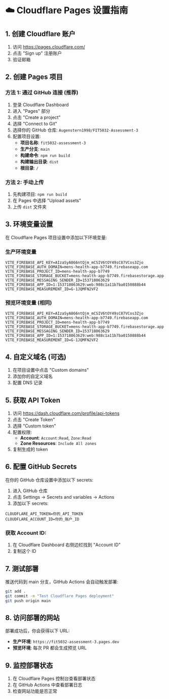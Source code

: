 # ☁️ Cloudflare Pages 设置指南

## 1. 创建 Cloudflare 账户

1. 访问 https://pages.cloudflare.com/
2. 点击 "Sign up" 注册账户
3. 验证邮箱

## 2. 创建 Pages 项目

### 方法 1: 通过 GitHub 连接 (推荐)
1. 登录 Cloudflare Dashboard
2. 进入 "Pages" 部分
3. 点击 "Create a project"
4. 选择 "Connect to Git"
5. 选择你的 GitHub 仓库: `Augenstern1998/FIT5032-Assessment-3`
6. 配置项目设置:
   - **项目名称**: `fit5032-assessment-3`
   - **生产分支**: `main`
   - **构建命令**: `npm run build`
   - **构建输出目录**: `dist`
   - **根目录**: `/`

### 方法 2: 手动上传
1. 先构建项目: `npm run build`
2. 在 Pages 中选择 "Upload assets"
3. 上传 `dist` 文件夹

## 3. 环境变量设置

在 Cloudflare Pages 项目设置中添加以下环境变量:

### 生产环境变量
```
VITE_FIREBASE_API_KEY=AIzaSyA866ntQjm_mCSIV6tOY49sC87VCos3Zjo
VITE_FIREBASE_AUTH_DOMAIN=mens-health-app-b7749.firebaseapp.com
VITE_FIREBASE_PROJECT_ID=mens-health-app-b7749
VITE_FIREBASE_STORAGE_BUCKET=mens-health-app-b7749.firebasestorage.app
VITE_FIREBASE_MESSAGING_SENDER_ID=153718063629
VITE_FIREBASE_APP_ID=1:153718063629:web:988c1a11b7ba0150888b44
VITE_FIREBASE_MEASUREMENT_ID=G-1JQMFN2VF2
```

### 预览环境变量 (相同)
```
VITE_FIREBASE_API_KEY=AIzaSyA866ntQjm_mCSIV6tOY49sC87VCos3Zjo
VITE_FIREBASE_AUTH_DOMAIN=mens-health-app-b7749.firebaseapp.com
VITE_FIREBASE_PROJECT_ID=mens-health-app-b7749
VITE_FIREBASE_STORAGE_BUCKET=mens-health-app-b7749.firebasestorage.app
VITE_FIREBASE_MESSAGING_SENDER_ID=153718063629
VITE_FIREBASE_APP_ID=1:153718063629:web:988c1a11b7ba0150888b44
VITE_FIREBASE_MEASUREMENT_ID=G-1JQMFN2VF2
```

## 4. 自定义域名 (可选)

1. 在项目设置中点击 "Custom domains"
2. 添加你的自定义域名
3. 配置 DNS 记录

## 5. 获取 API Token

1. 访问 https://dash.cloudflare.com/profile/api-tokens
2. 点击 "Create Token"
3. 选择 "Custom token"
4. 配置权限:
   - **Account**: `Account:Read`, `Zone:Read`
   - **Zone Resources**: `Include All zones`
5. 复制生成的 token

## 6. 配置 GitHub Secrets

在你的 GitHub 仓库设置中添加以下 secrets:

1. 进入 GitHub 仓库
2. 点击 Settings → Secrets and variables → Actions
3. 添加以下 secrets:

```
CLOUDFLARE_API_TOKEN=你的_API_TOKEN
CLOUDFLARE_ACCOUNT_ID=你的_账户_ID
```

### 获取 Account ID:
1. 在 Cloudflare Dashboard 右侧边栏找到 "Account ID"
2. 复制这个 ID

## 7. 测试部署

推送代码到 main 分支，GitHub Actions 会自动触发部署:

```bash
git add .
git commit -m "Test Cloudflare Pages deployment"
git push origin main
```

## 8. 访问部署的网站

部署成功后，你会获得以下 URL:
- **生产环境**: `https://fit5032-assessment-3.pages.dev`
- **预览环境**: 每次 PR 都会生成预览 URL

## 9. 监控部署状态

1. 在 Cloudflare Pages 控制台查看部署状态
2. 在 GitHub Actions 中查看部署日志
3. 检查网站功能是否正常

